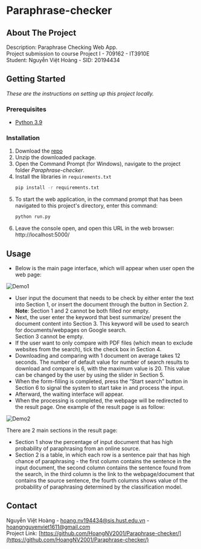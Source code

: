 # Paraphrase-checker



## About The Project
Description: Paraphrase Checking Web App. <br>
Project submission to course Project I - 709162 - IT3910E<br>
Student: Nguyễn Việt Hoàng - SID: 20194434<br>

## Getting Started
_These are the instructions on setting up this project locally._
### Prerequisites
* [Python 3.9](https://www.python.org/downloads/release/python-390/)
### Installation

1. Download the [repo](https://github.com/HoangNV2001/Paraphrase-checker/archive/refs/heads/main.zip)
2. Unzip the downloaded package.
3. Open the Command Prompt (for Windows), navigate to the project folder _Paraphrase-checker_.
4. Install the libraries in `requirements.txt`
   ```sh
   pip install -r requirements.txt
   ```
5. To start the web application, in the command prompt that has been navigated to this project's directory, enter this command:
   ```sh
   python run.py
   ```
6. Leave the console open, and open this URL in the web browser: http://localhost:5000/

## Usage
* Below is the main page interface, which will appear when user open the web page:<br>

![Demo1](https://user-images.githubusercontent.com/72451372/155877871-61a834da-acd3-4e02-bbd5-5a107e38cf7c.png)

* User input the document that needs to be check by either enter the text into Section 1, or insert the document through the button in Section 2. 
<br><b>Note</b>: Section 1 and 2 cannot be both filled nor empty.
* Next, the user enter the keyword that best summarize/ present the document content into Section 3. This keyword will be used to search for documents/webpages on Google search. <br> Section 3 cannot be empty.
* If the user want to only compare with PDF files (which mean to exclude websites from the search), tick the check box in Section 4.
* Downloading and comparing with 1 document on average takes 12 seconds. The number of default value for number of search results to download and compare is 6, with the maximum value is 20. This value can be changed by the user by using the slider in Section 5.
* When the form-filling is completed, press the “Start search” button in Section 6 to signal the system to start take in and process the input.
* Afterward, the waiting interface will appear.
* When the processing is completed, the webpage will be redirected to the result page. One example of the result page is as follow:<br>

![Demo2](https://user-images.githubusercontent.com/72451372/155877989-99350afb-e9e6-44a6-97d4-0e1fd7c63466.png)

There are 2 main sections in the result page:
* Section 1 show the percentage of input document that has high probability of paraphrasing from an online source.
* Section 2 is a table, in which each row is a sentence pair that has high chance of paraphrasing - the first column contains the sentence in the input document, the second column contains the sentence found from the search, in the third column is the link to the webpage/document that contains the source sentence, the fourth columns shows value of the probability of paraphrasing determined by the classification model.

## Contact
Nguyễn Việt Hoàng - hoang.nv194434@sis.hust.edu.vn - hoangnguyenviet1611@gmail.com </br>
Project Link: [https://github.com/HoangNV2001/Paraphrase-checker/](https://github.com/HoangNV2001/Paraphrase-checker/)

